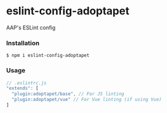 # eslint-config-adoptapet
AAP's ESLint config

### Installation

```
$ npm i eslint-config-adoptapet
```

### Usage

```js
// .eslintrc.js
"extends": [
  "plugin:adoptapet/base", // For JS linting
  "plugin:adoptapet/vue" // For Vue linting (if using Vue)
]
```
